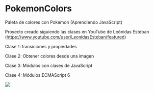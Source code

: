 # PokemonColors

Paleta de colores con Pokemon (Aprendiendo JavaScript)

Proyecto creado siguiendo las clases en YouTube de Leónidas Esteban (https://www.youtube.com/user/LeonidasEsteban/featured)

Clase 1: transiciones y propiedades

Clase 2: Obtener colores desde una imagen

Clase 3: Módulos con clases de JavaScript

Clase 4: Módulos ECMAScript 6


![](https://repository-images.githubusercontent.com/273350344/ea99f780-b278-11ea-9aa8-ced1668b7a35)
